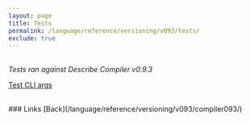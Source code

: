 ```yaml
---
layout: page
title: Tests
permalink: /language/reference/versioning/v093/tests/
exclude: true
---
```

<br>_Tests ran against Describe Compiler v0.9.3_

[Test CLI args](/language/reference/versioning/v093/tests/test-1/)<br>


<br>
### Links
[Back](/language/reference/versioning/v093/compiler093/)